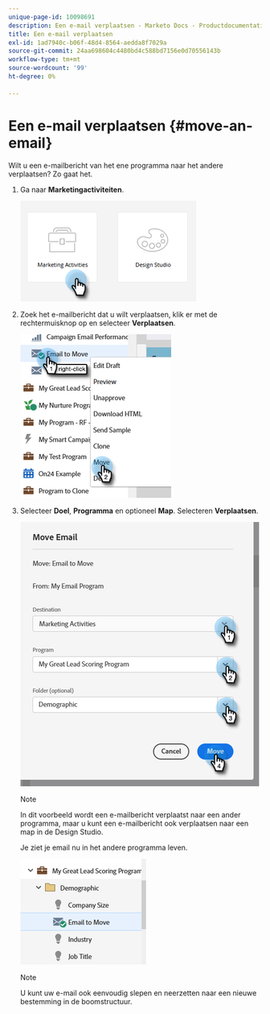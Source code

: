 ```yaml
---
unique-page-id: 10098691
description: Een e-mail verplaatsen - Marketo Docs - Productdocumentatie
title: Een e-mail verplaatsen
exl-id: 1ad7940c-b06f-48d4-8564-aedda8f7029a
source-git-commit: 24aa698604c4480bd4c588bd7156e0d70556143b
workflow-type: tm+mt
source-wordcount: '99'
ht-degree: 0%

---
```


# Een e-mail verplaatsen {#move-an-email}

Wilt u een e-mailbericht van het ene programma naar het andere verplaatsen? Zo gaat het.

1. Ga naar **Marketingactiviteiten**.

   ![](assets/move-an-email-1.png)

1. Zoek het e-mailbericht dat u wilt verplaatsen, klik er met de rechtermuisknop op en selecteer **Verplaatsen**.

   ![](assets/move-an-email-2.png)

1. Selecteer **Doel**, **Programma** en optioneel **Map**. Selecteren **Verplaatsen**.

   ![](assets/move-an-email-3.png)

   >[!NOTE]
   >
   >In dit voorbeeld wordt een e-mailbericht verplaatst naar een ander programma, maar u kunt een e-mailbericht ook verplaatsen naar een map in de Design Studio.

   Je ziet je email nu in het andere programma leven.

   ![](assets/move-an-email-4.png)

   >[!NOTE]
   >
   >U kunt uw e-mail ook eenvoudig slepen en neerzetten naar een nieuwe bestemming in de boomstructuur.
